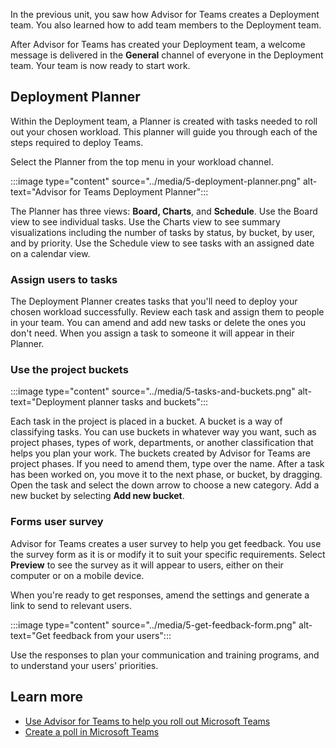 In the previous unit, you saw how Advisor for Teams creates a Deployment team. You also learned how to add team members to the Deployment team.

After Advisor for Teams has created your Deployment team, a welcome message is delivered in the **General** channel of everyone in the Deployment team. Your team is now ready to start work.

## Deployment Planner
Within the Deployment team, a Planner is created with tasks needed to roll out your chosen workload. This planner will guide you through each of the steps required to deploy Teams.

Select the Planner from the top menu in your workload channel.

:::image type="content" source="../media/5-deployment-planner.png" alt-text="Advisor for Teams Deployment Planner":::

The Planner has three views: **Board, Charts**, and **Schedule**. Use the Board view to see individual tasks. Use the Charts view to see summary visualizations including the number of tasks by status, by bucket, by user, and by priority. Use the Schedule view to see tasks with an assigned date on a calendar view.

### Assign users to tasks
The Deployment Planner creates tasks that you'll need to deploy your chosen workload successfully. Review each task and assign them to people in your team. You can amend and add new tasks or delete the ones you don't need. When you assign a task to someone it will appear in their Planner.

### Use the project buckets

:::image type="content" source="../media/5-tasks-and-buckets.png" alt-text="Deployment planner tasks and buckets":::

Each task in the project is placed in a bucket. A bucket is a way of classifying tasks. You can use buckets in whatever way you want, such as project phases, types of work, departments, or another classification that helps you plan your work. The buckets created by Advisor for Teams are project phases. If you need to amend them, type over the name.
After a task has been worked on, you move it to the next phase, or bucket, by dragging. Open the task and select the down arrow to choose a new category. Add a new bucket by selecting **Add new bucket**.

### Forms user survey
Advisor for Teams creates a user survey to help you get feedback.
You use the survey form as it is or modify it to suit your specific requirements. Select **Preview** to see the survey as it will appear to users, either on their computer or on a mobile device.

When you're ready to get responses, amend the settings and generate a link to send to relevant users.

:::image type="content" source="../media/5-get-feedback-form.png" alt-text="Get feedback from your users":::

Use the responses to plan your communication and training programs, and to understand your users' priorities.

## Learn more

- [Use Advisor for Teams to help you roll out Microsoft Teams](/microsoftteams/use-advisor-teams-roll-out)
- [Create a poll in Microsoft Teams](https://support.microsoft.com/office/create-a-poll-in-microsoft-teams-a3f9112c-01e1-4ee4-bd88-25e4e243b80b) 

